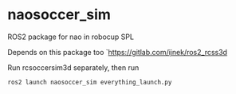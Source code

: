 # naosoccer_sim
ROS2 package for nao in robocup SPL

Depends on this package too
`https://gitlab.com/ijnek/ros2_rcss3d

Run rcsoccersim3d separately, then run

`ros2 launch naosoccer_sim everything_launch.py`
